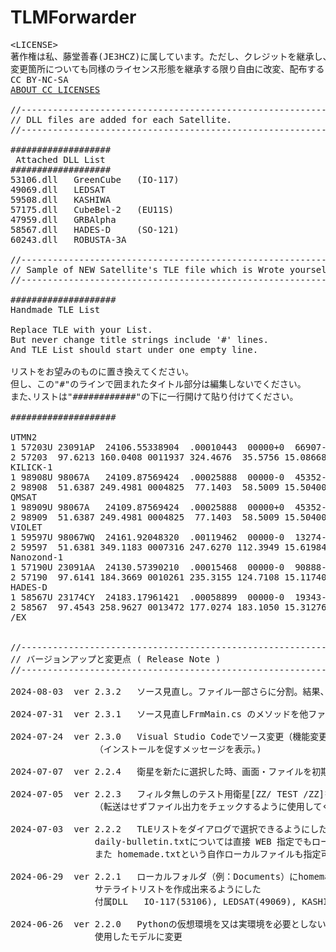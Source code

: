 # TLMForwarder
<pre>
&lt;LICENSE>
著作権は私、藤堂善春(JE3HCZ)に属しています。ただし、クレジットを継承し、商用には供せず、
変更箇所についても同様のライセンス形態を継承する限り自由に改変、配布することが可能です。
CC BY-NC-SA&nbsp;&nbsp;&nbsp;
<a href="https://creativecommons.org/share-your-work/cclicenses/" target="_blank">ABOUT CC LICENSES</a>

//-------------------------------------------------------------------------------
// DLL files are added for each Satellite.
//-------------------------------------------------------------------------------

###################
 Attached DLL List
###################
53106.dll	GreenCube	(IO-117)
49069.dll	LEDSAT
59508.dll	KASHIWA
57175.dll	CubeBel-2	(EU11S)
47959.dll	GRBAlpha
58567.dll	HADES-D		(SO-121)
60243.dll	ROBUSTA-3A

//-------------------------------------------------------------------------------
// Sample of NEW Satellite's TLE file which is Wrote yourself as handmade.txt.
//-------------------------------------------------------------------------------

####################
Handmade TLE List

Replace TLE with your List.
But never change title strings include '#' lines.
And TLE List should start under one empty line.

リストをお望みのものに置き換えてください。
但し、この"#"のラインで囲まれたタイトル部分は編集しないでください。
また､リストは"############"の下に一行開けて貼り付けてください。

####################

UTMN2
1 57203U 23091AP  24106.55338904  .00010443  00000+0  66907-3 0  9994
2 57203  97.6213 160.0408 0011937 324.4676  35.5756 15.08668119 44104
KILICK-1
1 98908U 98067A   24109.87569424  .00025888  00000-0  45352-3 0  9994
2 98908  51.6387 249.4981 0004825  77.1403  58.5009 15.50400337449349
QMSAT
1 98909U 98067A   24109.87569424  .00025888  00000+0  45352-3 0  9993
2 98909  51.6387 249.4981 0004825  77.1403  58.5009 15.50400337449349
VIOLET
1 59597U 98067WQ  24161.92048320  .00119462  00000-0  13274-2 0  9999
2 59597  51.6381 349.1183 0007316 247.6270 112.3949 15.61984435  8198
Nanozond-1
1 57190U 23091AA  24130.57390210  .00015468  00000-0  90888-3 0  9994
2 57190  97.6141 184.3669 0010261 235.3155 124.7108 15.11740894 47760
HADES-D
1 58567U 23174CY  24183.17961421  .00058899  00000-0  19343-2 0  9998
2 58567  97.4543 258.9627 0013472 177.0274 183.1050 15.31276393 35926
/EX

	
//-------------------------------------------------------------------------------
// バージョンアップと変更点 ( Release Note )
//-------------------------------------------------------------------------------

2024-08-03	ver 2.3.2	ソース見直し。ファイル一部さらに分割。結果、再起動無しで衛星の切替可能にした。

2024-07-31	ver 2.3.1	ソース見直しFrmMain.cs のメソッドを他ファイルに分割
	
2024-07-24	ver 2.3.0	Visual Studio Codeでソース変更（機能変更無し）。.NET runtimeと分離した。
				（インストールを促すメッセージを表示。)
	
2024-07-07	ver 2.2.4	衛星を新たに選択した時、画面・ファイルを初期化するよう変更
	
2024-07-05	ver 2.2.3	フィルタ無しのテスト用衛星[ZZ/ TEST /ZZ]を選択できるようにした。
				（転送はせずファイル出力をチェックするように使用してください。）
	
2024-07-03	ver 2.2.2	TLEリストをダイアログで選択できるようにした。
				daily-bulletin.txtについては直接 WEB 指定でもローカルファイルの指定でもOK。
				また homemade.txtという自作ローカルファイルも指定可(サンプル添付)
	
2024-06-29	ver 2.2.1	ローカルフォルダ（例：Documents）にhomemade.txtの名前で作ったTLEリストから
				サテライトリストを作成出来るようにした
				付属DLL	IO-117(53106), LEDSAT(49069), KASHIWA(59508), CubeBel-2(57175),	GRBAlpha(47959)
	
2024-06-26	ver 2.2.0	Pythonの仮想環境を又は実環境を必要としない、コンパイルされた post_request.exeを
				使用したモデルに変更
</pre>

